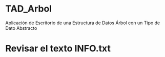 # TAD_Arbol
Aplicación de Escritorio de una Estructura de Datos Árbol con un Tipo de Dato Abstracto

# Revisar el texto INFO.txt

